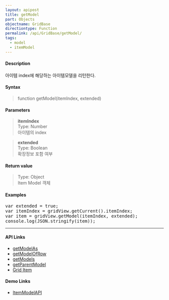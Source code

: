 ```yaml
---
layout: apipost
title: getModel
part: Objects
objectname: GridBase
directiontype: Function
permalink: /api/GridBase/getModel/
tags:
  - model
  - itemModel
---
```



#### Description

 아이템 index에 해당하는 아이템모델을 리턴한다.   

#### Syntax

> function getModel(itemIndex, extended)  

#### Parameters

> **itemIndex**  
> Type: Number  
> 아이템의 index  

> **extended**  
> Type: Boolean  
> 확장정보 포함 여부  

#### Return value

> Type: Object  
> Item Model 객체  

#### Examples 

<pre class="prettyprint">
var extended = true;
var itemIndex = gridView.getCurrent().itemIndex;
var item = gridView.getModel(itemIndex, extended);
console.log(JSON.stringify(item));
</pre>

---

#### API Links

* [getModelAs](/api/GridBase/getModelAs)
* [getModelOfRow](/api/GridBase/getModelOfRow)
* [getModels](/api/GridBase/getModels)
* [getParentModel](/api/GridBase/getParentModel)   
* [Grid Item](/api/features/Grid%20Item/)  

#### Demo Links

* [ItemModelAPI](http://demo.realgrid.com/RowGroup/ItemModelApi)
